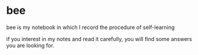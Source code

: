 # bee
bee is my notebook in which I record the procedure of self-learning

if you interest in my notes and read it carefully, you will find some
answers you are looking for.
